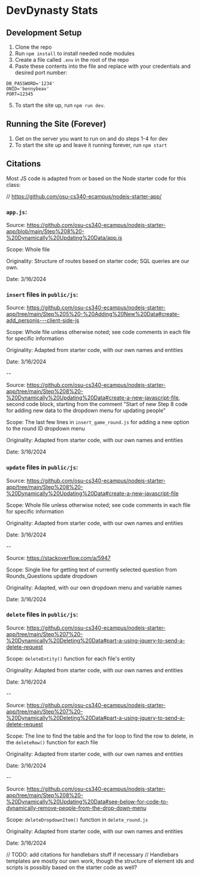 # DevDynasty Stats

## Development Setup
1. Clone the repo
2. Run `npm install` to install needed node modules
3. Create a file called `.env` in the root of the repo
4. Paste these contents into the file and replace with your credentials and
   desired port number:
```
DB_PASSWORD='1234'
ONID='bennybeav'
PORT=12345
```
5. To start the site up, run `npm run dev`.

## Running the Site (Forever)
1. Get on the server you want to run on and do steps 1-4 for dev
2. To start the site up and leave it running forever, run `npm start`

## Citations
Most JS code is adapted from or based on the Node starter code for this class:

// https://github.com/osu-cs340-ecampus/nodejs-starter-app/


### `app.js`:

Source: https://github.com/osu-cs340-ecampus/nodejs-starter-app/blob/main/Step%208%20-%20Dynamically%20Updating%20Data/app.js

Scope: Whole file

Originality: Structure of routes based on starter code; SQL queries are our own.

Date: 3/16/2024


### `insert` files in `public/js`:

Source: https://github.com/osu-cs340-ecampus/nodejs-starter-app/tree/main/Step%205%20-%20Adding%20New%20Data#create-add_personjs---client-side-js

Scope: Whole file unless otherwise noted; see code comments in each file for specific information

Originality: Adapted from starter code, with our own names and entities

Date: 3/16/2024

--

Source: https://github.com/osu-cs340-ecampus/nodejs-starter-app/tree/main/Step%208%20-%20Dynamically%20Updating%20Data#create-a-new-javascript-file,
second code block, starting from the comment "Start of new Step 8 code for adding new data to the dropdown menu for updating people"

Scope: The last few lines in `insert_game_round.js` for adding a new option to the round ID dropdown menu

Originality: Adapted from starter code, with our own names and entities

Date: 3/16/2024


### `update` files in `public/js`:
Source: https://github.com/osu-cs340-ecampus/nodejs-starter-app/tree/main/Step%208%20-%20Dynamically%20Updating%20Data#create-a-new-javascript-file

Scope: Whole file unless otherwise noted; see code comments in each file for specific information

Originality: Adapted from starter code, with our own names and entities

Date: 3/16/2024

--

Source: https://stackoverflow.com/a/5947

Scope: Single line for getting text of currently selected question from Rounds_Questions update dropdown

Originality: Adapted, with our own dropdown menu and variable names

Date: 3/16/2024


### `delete` files in `public/js`:
Source: https://github.com/osu-cs340-ecampus/nodejs-starter-app/tree/main/Step%207%20-%20Dynamically%20Deleting%20Data#part-a-using-jquery-to-send-a-delete-request

Scope: `deleteEntity()` function for each file's entity

Originality: Adapted from starter code, with our own names and entities

Date: 3/16/2024

--

Source: https://github.com/osu-cs340-ecampus/nodejs-starter-app/tree/main/Step%207%20-%20Dynamically%20Deleting%20Data#part-a-using-jquery-to-send-a-delete-request

Scope: The line to find the table and the for loop to find the row to delete, in the `deleteRow()` function for each file

Originality: Adapted from starter code, with our own names and entities

Date: 3/16/2024

--

Source: https://github.com/osu-cs340-ecampus/nodejs-starter-app/tree/main/Step%208%20-%20Dynamically%20Updating%20Data#see-below-for-code-to-dynamically-remove-people-from-the-drop-down-menu

Scope: `deleteDropdownItem()` function in `delete_round.js`

Originality: Adapted from starter code, with our own names and entities

Date: 3/16/2024


// TODO: add citations for handlebars stuff if necessary
// Handlebars templates are mostly our own work, though the structure of element ids and scripts is possibly based on the starter code as well?
